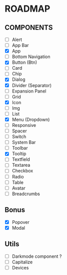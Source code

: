 # ROADMAP

## COMPONENTS

- [ ] Alert
- [ ] App Bar
- [x] App
- [ ] Bottom Navigation
- [x] Button (Btn)
- [ ] Card
- [ ] Chip
- [x] Dialog
- [x] Divider (Separator)
- [ ] Expansion Panel
- [ ] Grid
- [x] Icon
- [ ] Img
- [ ] List
- [x] Menu (Dropdown)
- [ ] Responsive
- [ ] Spacer
- [ ] Switch
- [ ] System Bar
- [ ] Toolbar
- [x] Tooltip
- [ ] Textfield
- [ ] Textarea
- [ ] Checkbox
- [ ] Radio
- [ ] Table
- [ ] Avatar
- [ ] Breadcrumbs

## Bonus

- [x] Popover
- [x] Modal

## Utils

- [ ] Darkmode component ?
- [ ] Capitalize
- [ ] Devices
